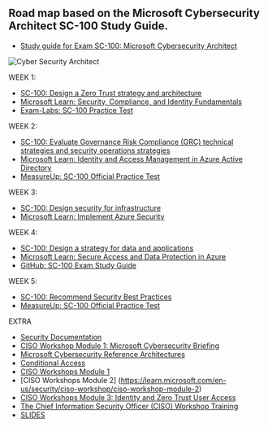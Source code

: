 ## Road map based on the Microsoft Cybersecurity Architect SC-100 Study Guide.

- [Study guide for Exam SC-100: Microsoft Cybersecurity Architect](https://query.prod.cms.rt.microsoft.com/cms/api/am/binary/RWVbXN)

![Cyber Security Architect](https://www.kuppingercole.com/pics/fotolia_111383566_m_bearb.jpg)

WEEK 1:

- [SC-100: Design a Zero Trust strategy and architecture](https://learn.microsoft.com/en-us/training/paths/sc-100-design-zero-trust-strategy-architecture/)
- [Microsoft Learn: Security, Compliance, and Identity Fundamentals](https://learn.microsoft.com/en-us/training/paths/describe-capabilities-of-microsoft-security-solutions/)
- [Exam-Labs: SC-100 Practice Test](https://www.exam-labs.com/exam/SC-100)

WEEK 2:
- [SC-100: Evaluate Governance Risk Compliance (GRC) technical strategies and security operations strategies](https://learn.microsoft.com/en-us/training/paths/sc-100-evaluate-governance-risk-compliance/)
- [Microsoft Learn: Identity and Access Management in Azure Active Directory](https://learn.microsoft.com/en-us/training/paths/manage-identity-and-access/)
- [MeasureUp: SC-100 Official Practice Test](https://www.measureup.com/sc-100-microsoft-security-compliance-and-identity-fundamentals.html)

WEEK 3:
- [SC-100: Design security for infrastructure](https://learn.microsoft.com/en-us/training/paths/sc-100-design-security-for-infrastructure/)
- [Microsoft Learn: Implement Azure Security](https://docs.microsoft.com/en-us/learn/certifications/sc-900/)


WEEK 4:
- [SC-100: Design a strategy for data and applications](https://learn.microsoft.com/en-us/training/paths/sc-100-design-strategy-for-data-applications/)
- [Microsoft Learn: Secure Access and Data Protection in Azure](https://docs.microsoft.com/en-us/learn/certifications/sc-900/)
- [GitHub: SC-100 Exam Study Guide](https://github.com/MicrosoftLearning/SC-100-Microsoft-Cybersecurity-Architect)

WEEK 5:
- [SC-100: Recommend Security Best Practices](https://learn.microsoft.com/en-us/training/paths/recommend-security-best-practices/)
- [MeasureUp: SC-100 Official Practice Test](https://www.measureup.com/sc-100-microsoft-security-compliance-and-identity-fundamentals.html)

EXTRA 

- [Security Documentation](https://learn.microsoft.com/en-us/security/)
- [CISO Workshop Module 1: Microsoft Cybersecurity Briefing](https://learn.microsoft.com/en-us/security/ciso-workshop/ciso-workshop-module-1?source=recommendations)
- [Microsoft Cybersecurity Reference Architectures](https://github.com/MicrosoftDocs/security/blob/main/Downloads/microsoft-cybersecurity-reference-architectures.pptx?raw=true)  
- [Conditional Access](https://github.com/microsoft/ConditionalAccessforZeroTrustResources/raw/main/ConditionalAccessSamplePolicies/Microsoft%20Conditional%20Access%20for%20Zero%20trust%20persona%20based%20policies.xlsx)
- [CISO Workshops Module 1](https://learn.microsoft.com/en-us/security/ciso-workshop/the-ciso-workshop-videos?source=recommendations)
- [CISO Workshops Module 2] (https://learn.microsoft.com/en-us/security/ciso-workshop/ciso-workshop-module-2)
- [CISO Workshops Module 3: Identity and Zero Trust User Access](https://learn.microsoft.com/en-us/security/ciso-workshop/ciso-workshop-module-3?source=recommendations)
- [The Chief Information Security Officer (CISO) Workshop Training](https://learn.microsoft.com/en-us/security/ciso-workshop/the-ciso-workshop?source=recommendations)
- [SLIDES](https://raw.githubusercontent.com/microsoft/CloudAdoptionFramework/master/security/ciso-workshop/Microsoft-CISO-Workshop-Security-Strategy-and-Program.pdf)
